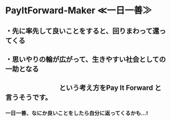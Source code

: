 # PayItForward-Maker ≪一日一善≫

## ・先に率先して良いことをすると、回りまわって還ってくる
## ・思いやりの輪が広がって、生きやすい社会としての一助となる
## 　　　　　　　　という考え方をPay It Forward と言うそうです。

### 一日一善、なにか良いことをしたら自分に返ってくるかも...!
